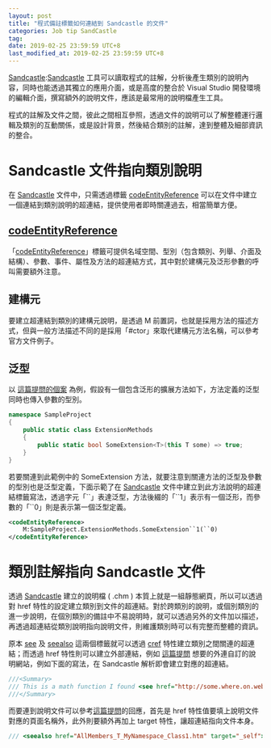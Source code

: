 ```yaml
---
layout: post
title: "程式備註標籤如何連結到 Sandcastle 的文件"
categories: Job tip SandCastle
tag: 
date: 2019-02-25 23:59:59 UTC+8 
last_modified_at: 2019-02-25 23:59:59 UTC+8 
---
```


[Sandcastle]:[Sandcastle] 工具可以讀取程式的註解，分析後產生類別的說明內容，同時也能透過其獨立的應用介面，或是高度的整合於 Visual Studio 開發環境的編輯介面，撰寫額外的說明文件，應該是最常用的說明檔產生工具。

程式的註解及文件之間，彼此之間相互參照，透過文件的說明可以了解整體運行邏輯及類別的互動關係，或是設計背景，然後結合類別的註解，達到整體及細部資訊的整合。

# Sandcastle 文件指向類別說明
在 [Sandcastle][Sandcastle] 文件中，只需透過標籤 [codeEntityReference][codeEntityReference] 可以在文件中建立一個連結到類別說明的超連結，提供使用者即時關連過去，相當簡單方便。

## [codeEntityReference][codeEntityReference]
「[codeEntityReference][codeEntityReference]」標籤可提供名域空間、型別（包含類別、列舉、介面及結構）、參數、事件、屬性及方法的超連結方式，其中對於建構元及泛形參數的呼叫需要額外注意。

## 建構元
要建立超連結到類別的建構元說明，是透過 M 前置詞，也就是採用方法的描述方式，但與一般方法描述不同的是採用「#ctor」來取代建構元方法名稱，可以參考官方文件例子。

## 泛型
以 [這篇提問的個案][generic] 為例，假設有一個包含泛形的擴展方法如下，方法定義的泛型同時也傳入參數的型別。

```csharp
namespace SampleProject
{
    public static class ExtensionMethods
    {
        public static bool SomeExtension<T>(this T some) => true;
    }
}
```

若要關連到此範例中的 SomeExtension 方法，就要注意到關連方法的泛型及參數的型別也是泛型定義，下面示範了在 [Sandcastle][Sandcastle] 文件中建立到此方法說明的超連結標籤寫法，透過字元「\``」表達泛型，方法後綴的「\``1」表示有一個泛形，而參數的「\``0」則是表示第一個泛型定義。

```xml
<codeEntityReference>
    M:SampleProject.ExtensionMethods.SomeExtension``1(``0)
</codeEntityReference>
```

[generic]:https://stackoverflow.com/questions/33606679/codeentityreference-to-method-on-a-sandcastle-developerhowtodocument "codeEntityReference to method on a Sandcastle developer How to Codument"

# 類別註解指向 Sandcastle 文件
 透過 [Sandcastle][Sandcastle] 建立的說明檔 ( .chm ) 本質上就是一組靜態網頁，所以可以透過對 href 特性的設定建立類別到文件的超連結。對於跨類別的說明，或個別類別的進一步說明，在個別類別的備註中不易說明時，就可以透過另外的文件加以描述，再透過超連結從類別說明指向說明文件，則維護類別時可以有完整而整體的資訊。  

原本 [see][see] 及 [seealso][seealso] 這兩個標籤就可以透過 [cref][cref] 特性建立類別之間關連的超連結；而透過 href 特性則可以建立外部連結，例如 [這篇提問][href_example] 想要的外連自訂的說明網站，例如下面的寫法，在 Sandcastle 解析即會建立對應的超連結。

 ```csharp
 ///<Summary>
 /// This is a math function I found <see href="http://some.where.on.web">hear</see>.
 ///</Summary>
 ```

 而要連到說明文件可以參考[這篇提問][href_link]的回應，首先是 href 特性值要填上說明文件對應的頁面名稱外，此外則要額外再加上 target 特性，讓超連結指向文件本身。

 ```csharp
/// <seealso href="AllMembers_T_MyNamespace_Class1.htm" target="_self">Class1 Members</seealso>  
 ```


[Sandcastle]:https://github.com/EWSoftware/SHFB/releases "Sandcastle"
[codeEntityReference]:http://ewsoftware.github.io/MAMLGuide/html/bc490dbf-7d46-432d-a816-3ae16ab6af54.htm "codeEntityReference"

[see]:https://docs.microsoft.com/en-us/dotnet/csharp/programming-guide/xmldoc/see "<see> C# Programming Guide"
[seealso]:https://docs.microsoft.com/en-us/dotnet/csharp/programming-guide/xmldoc/seealso "<seeals> C# Programming Guide"

[cref]:https://docs.microsoft.com/en-us/dotnet/csharp/programming-guide/xmldoc/cref-attribute "cref Attribute"

[href_example]:https://stackoverflow.com/questions/6960426/c-sharp-xml-documentation-website-link "c# XML Documentation Website Link"

[href_link]:https://stackoverflow.com/questions/34403891/how-can-i-reference-a-members-page-from-a-seealso-tag "How can I reference a Members page from a <seealso> tag?"


